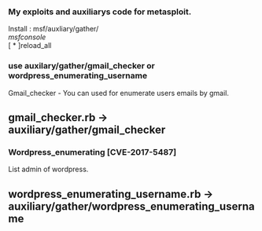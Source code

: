 ### My exploits and auxiliarys code for metasploit.<br>
Install : msf/auxliary/gather/<br>
*msfconsole<br>* 
[ * ]reload_all<br>

### use auxilary/gather/gmail_checker or wordpress_enumerating_username
Gmail_checker - You can used for enumerate users emails by gmail.<br>
## gmail_checker.rb -> auxiliary/gather/gmail_checker <br>

### Wordpress_enumerating [CVE-2017-5487]
List admin of wordpress. 
## wordpress_enumerating_username.rb -> auxiliary/gather/wordpress_enumerating_username
